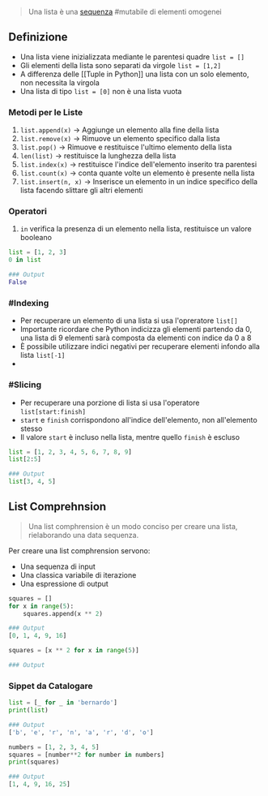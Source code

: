 > Una lista è una [sequenza](Sequenze%20in%20Python.md) #mutabile di elementi omogenei

## Definizione

- Una lista viene inizializzata mediante le parentesi quadre `list = []`
- Gli elementi della lista sono separati da virgole `list = [1,2]`
- A differenza delle [[Tuple in Python]] una lista con un solo elemento, non necessita la virgola
- Una lista di tipo `list = [0]` non è una lista vuota

### Metodi per le Liste

1. `list.append(x)` -> Aggiunge un elemento alla fine della lista
2. `list.remove(x)` -> Rimuove un elemento specifico dalla lista
3. `list.pop()` -> Rimuove e restituisce l'ultimo elemento della lista
4. `len(list)` -> restituisce la lunghezza della lista
5. `list.index(x)` -> restituisce l'indice dell'elemento inserito tra parentesi
6. `list.count(x)` -> conta quante volte un elemento è presente nella lista
7. `list.insert(n, x)` -> Inserisce un elemento in un indice specifico della lista facendo slittare gli altri elementi

### Operatori

1. `in` verifica la presenza di un elemento nella lista, restituisce un valore booleano

```python
list = [1, 2, 3]
0 in list

### Output
False
 ```

### #Indexing

- Per recuperare un elemento di una lista si usa l'opreratore `list[]`
- Importante ricordare che Python indicizza gli elementi partendo da 0, una lista di 9 elementi sarà composta da elementi con indice da 0 a 8
- È possibile utilizzare indici negativi per recuperare elementi infondo alla lista `list[-1]`
- 

### #Slicing

- Per recuperare una porzione di lista si usa l'operatore `list[start:finish]`
- `start` e `finish` corrispondono all'indice dell'elemento, non all'elemento stesso
- Il valore `start` è incluso nella lista, mentre quello `finish` è escluso

```python
list = [1, 2, 3, 4, 5, 6, 7, 8, 9]
list[2:5]

### Output
list[3, 4, 5]
```

## List Comprehnsion

> Una list comphrension è un modo conciso per creare una lista, rielaborando una data sequenza. 

Per creare una list comphrension servono:

- Una sequenza di input
- Una classica variabile di iterazione
- Una espressione di output

```python
squares = []
for x in range(5):
	squares.append(x ** 2)

### Output
[0, 1, 4, 9, 16]
```

```python
squares = [x ** 2 for x in range(5)]

### Output
```

### Sippet da Catalogare

```python
list = [_ for _ in 'bernardo']
print(list)

### Output
['b', 'e', 'r', 'n', 'a', 'r', 'd', 'o']
```

```python
numbers = [1, 2, 3, 4, 5]
squares = [number**2 for number in numbers]
print(squares)

### Output
[1, 4, 9, 16, 25]
```